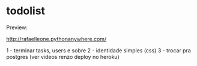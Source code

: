 # todolist
Preview:

http://rafaelleone.pythonanywhere.com/

1 - terminar tasks, users e sobre
2 - identidade simples (css)
3 - trocar pra postgres (ver videos renzo deploy no heroku)
